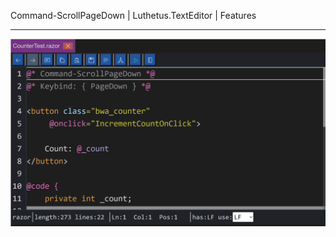 Command-ScrollPageDown | Luthetus.TextEditor | Features

---

![features_Command-ScrollPageDown.gif](../../../Images/TextEditor/Gifs/features_Command-ScrollPageDown.gif)